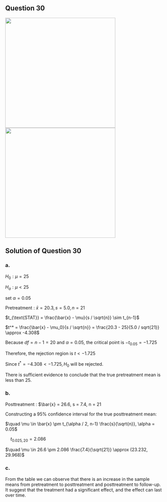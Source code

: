 ## Question 30
<img src="https://github.com/user-attachments/assets/ab9ea45a-4512-465d-9a83-9866cbc51254" width="350">
<img src="https://github.com/user-attachments/assets/7bf54b05-85f6-41ec-9efe-214d2ec9e3a1" width="350">

## Solution of Question 30
### a.
$H_0 : \mu = 25$  

$H_a : \mu < 25$

set $\alpha = 0.05$

Pretreatment : $\bar{x} = 20.3, s = 5.0, n = 21$           

$t_{\text{STAT}} = \frac{\bar{x} - \mu}{s / \sqrt{n}} \sim t_{n-1}$  

$t^* = \frac{\bar{x} - \mu_0}{s / \sqrt{n}} = \frac{20.3 - 25}{5.0 / sqrt{21}} \approx -4.308$

Because $df = n - 1 = 20$ and $\alpha = 0.05$, the critical point is $-t_{0.05} = -1.725$

Therefore, the rejection region is $t < -1.725$

Since $t^* = -4.308 < -1.725, H_0$ will be rejected.

There is sufficient evidence to conclude that the true pretreatment mean is less than 25.

### b.
Posttreatment : $\bar{x} = 26.6, s = 7.4, n = 21

Constructing a 95% confidence interval for the true posttreatment mean:

$\quad \mu \in \bar{x} \pm t_{\alpha / 2, n-1} \frac{s}{\sqrt{n}}, \alpha = 0.05$

$\quad t_{0.025, 20} = 2.086$

$\quad \mu \in 26.6 \pm 2.086 \frac{7.4}{\sqrt{21}} \approx (23.232, 29.968)$

### c.
From the table we can observe that there is an increase in the sample means from pretreatment to posttreatment
and posttreatment to follow-up. It suggest that the treatment had a significant effect, and the effect can last over time.
